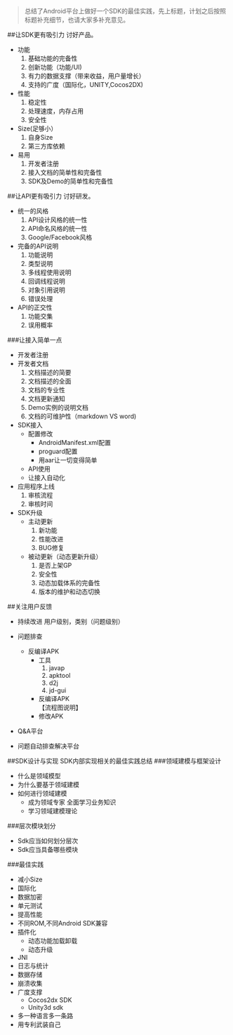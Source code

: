>总结了Android平台上做好一个SDK的最佳实践，先上标题，计划之后按照标题补充细节，也请大家多补充意见。

##让SDK更有吸引力
讨好产品。

* 功能    
	1. 基础功能的完备性
	2. 创新功能（功能/UI)
	3. 有力的数据支撑（带来收益，用户量增长）
	4. 支持的广度（国际化，UNITY,Cocos2DX)   
* 性能
	1. 稳定性
	2. 处理速度，内存占用
	3. 安全性
* Size(足够小）
	1. 自身Size
	2. 第三方库依赖
* 易用
	1. 开发者注册
	2. 接入文档的简单性和完备性
	3. SDK及Demo的简单性和完备性

##让API更有吸引力
讨好研发。

* 统一的风格     
	1. API设计风格的统一性    
	2. API命名风格的统一性   
	3. Google/Facebook风格      
* 完备的API说明    
	1. 功能说明   
	2. 类型说明   
	3. 多线程使用说明
	4. 回调线程说明
	5. 对象引用说明
	6. 错误处理
* API的正交性
	1. 功能交集
	2. 误用概率

###让接入简单一点
* 开发者注册    
* 开发者文档
	1. 文档描述的简要
	2. 文档描述的全面
	3. 文档的专业性
	4. 文档更新通知
	5. Demo实例的说明文档
	6. 文档的可维护性（markdown VS word)
* SDK接入
	* 配置修改
		* AndroidManifest.xml配置
		* proguard配置
		* 用aar让一切变得简单
	* API使用
	* 让接入自动化
* 应用程序上线
	1. 审核流程
	2. 审核时间
* SDK升级	
	* 主动更新
		1. 新功能
		2. 性能改进
		3. BUG修复
	* 被动更新（动态更新升级）
		1. 是否上架GP
		2. 安全性
		3. 动态加载体系的完备性
		4. 版本的维护和动态切换

##关注用户反馈
* 持续改进
  用户级别，类别（问题级别）
  
* 问题排查
	* 反编译APK
		* 工具
			1. javap
			2. apktool
			3. d2j
			4. jd-gui
		* 反编译APK    
		  【流程图说明】
		* 修改APK
* Q&A平台
* 问题自动排查解决平台

##SDK设计与实现
SDK内部实现相关的最佳实践总结
###领域建模与框架设计
* 什么是领域模型
* 为什么要基于领域建模
* 如何进行领域建模
	* 成为领域专家
	  全面学习业务知识
	* 学习领域建模理论

###层次模块划分
* Sdk应当如何划分层次
* Sdk应当具备哪些模块

###最佳实践
* 减小Size
* 国际化
* 数据加密
* 单元测试
* 提高性能
* 不同ROM,不同Android SDK兼容
* 插件化
	* 动态功能加载卸载
	* 动态升级
* JNI
* 日志与统计
* 数据存储
* 崩溃收集
* 广度支撑
	* Cocos2dx SDK
	* Unity3d sdk
* 多一种语言多一条路
* 用专利武装自己
